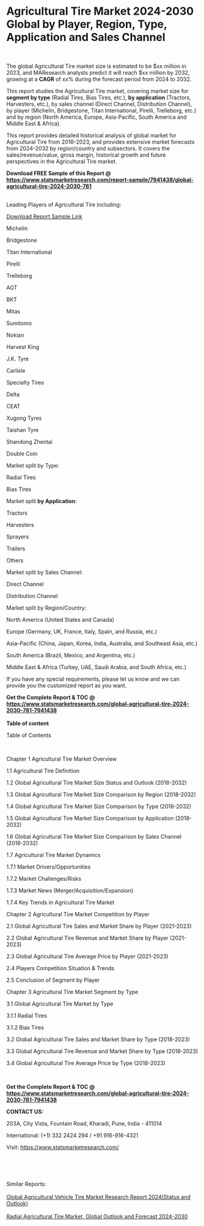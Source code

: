 <h1>Agricultural Tire Market 2024-2030 Global by Player, Region, Type, Application and Sales Channel</h1><br/><p>The global Agricultural Tire market size is estimated to be $xx million in 2023, and MAResearch analysts predict it will reach $xx million by 2032, growing at a <strong>CAGR</strong> of xx% during the forecast period from 2024 to 2032.</p><p>
 
 This report studies the Agricultural Tire market, covering market size for <strong>segment by type</strong> (Radial Tires, Bias Tires, etc.), <strong>by application</strong> (Tractors, Harvesters, etc.), by sales channel (Direct Channel, Distribution Channel), by player (Michelin, Bridgestone, Titan International, Pirelli, Trelleborg, etc.) and by region (North America, Europe, Asia-Pacific, South America and Middle East & Africa).</p><p>
 
 This report provides detailed historical analysis of global market for Agricultural Tire from 2018-2023, and provides extensive market forecasts from 2024-2032 by region/country and subsectors. It covers the sales/revenue/value, gross margin, historical growth and future perspectives in the Agricultural Tire market.</p><div><b>Download FREE Sample of this Report @ <a href="https://www.statsmarketresearch.com/download-free-sample/7941438/global-agricultural-tire-2024-2030-781">https://www.statsmarketresearch.com/report-sample/7941438/global-agricultural-tire-2024-2030-781</a></b></div><br><p>
 
 Leading Players of Agricultural Tire including:</p><p><a href="https://www.statsmarketresearch.com/download-free-sample/7941438/global-agricultural-tire-2024-2030-781">Download Report Sample Link</a></p><p>Michelin</p><p>Bridgestone</p><p>Titan International</p><p>Pirelli</p><p>Trelleborg</p><p>AGT</p><p>BKT</p><p>Mitas</p><p>Sumitomo</p><p>Nokian</p><p>Harvest King</p><p>J.K. Tyre</p><p>Carlisle</p><p>Specialty Tires</p><p>Delta</p><p>CEAT</p><p>Xugong Tyres</p><p>Taishan Tyre</p><p>Shandong Zhentai</p><p>Double Coin</p><p>
 
 Market split by Type:</p><p>Radial Tires</p><p>Bias Tires</p><p>
 
 Market split <strong>by Application</strong>:</p><p>Tractors</p><p>Harvesters</p><p>Sprayers</p><p>Trailers</p><p>Others</p><p>
 
 Market split by Sales Channel:</p><p>Direct Channel</p><p>Distribution Channel</p><p>
 
 Market split by Region/Country:</p><p>North America (United States and Canada)</p><p>Europe (Germany, UK, France, Italy, Spain, and Russia, etc.)</p><p>Asia-Pacific (China, Japan, Korea, India, Australia, and Southeast Asia, etc.)</p><p>South America (Brazil, Mexico, and Argentina, etc.)</p><p>Middle East & Africa (Turkey, UAE, Saudi Arabia, and South Africa, etc.)</p><p>
 
 If you have any special requirements, please let us know and we can provide you the customized report as you want.</p><div><b>Get the Complete Report & TOC @ <a href="https://www.statsmarketresearch.com/global-agricultural-tire-2024-2030-781-7941438">https://www.statsmarketresearch.com/global-agricultural-tire-2024-2030-781-7941438</a></b></div><br><b>Table of content</b><p>Table of Contents<br />
 
 <br />
 
 Chapter 1 Agricultural Tire Market Overview<br />
 
  1.1 Agricultural Tire Definition<br />
 
  1.2 Global Agricultural Tire Market Size Status and Outlook (2018-2032)<br />
 
  1.3 Global Agricultural Tire Market Size Comparison by Region (2018-2032)<br />
 
  1.4 Global Agricultural Tire Market Size Comparison by Type (2018-2032)<br />
 
  1.5 Global Agricultural Tire Market Size Comparison by Application (2018-2032)<br />
 
  1.6 Global Agricultural Tire Market Size Comparison by Sales Channel (2018-2032)<br />
 
  1.7 Agricultural Tire Market Dynamics<br />
 
  1.7.1 Market Drivers/Opportunities<br />
 
  1.7.2 Market Challenges/Risks<br />
 
  1.7.3 Market News (Merger/Acquisition/Expansion)<br />
 
  1.7.4 Key Trends in Agricultural Tire Market<br />
 
 Chapter 2 Agricultural Tire Market Competition by Player<br />
 
  2.1 Global Agricultural Tire Sales and Market Share by Player (2021-2023)<br />
 
  2.2 Global Agricultural Tire Revenue and Market Share by Player (2021-2023)<br />
 
  2.3 Global Agricultural Tire Average Price by Player (2021-2023)<br />
 
  2.4 Players Competition Situation & Trends<br />
 
  2.5 Conclusion of Segment by Player<br />
 
 Chapter 3 Agricultural Tire Market Segment by Type<br />
 
  3.1 Global Agricultural Tire Market by Type<br />
 
  3.1.1 Radial Tires<br />
 
  3.1.2 Bias Tires<br />
 
  3.2 Global Agricultural Tire Sales and Market Share by Type (2018-2023)<br />
 
  3.3 Global Agricultural Tire Revenue and Market Share by Type (2018-2023)<br />
 
  3.4 Global Agricultural Tire Average Price by Type (2018-2023)<br />
 
 <br><div><b>Get the Complete Report & TOC @ <a href="https://www.statsmarketresearch.com/global-agricultural-tire-2024-2030-781-7941438">https://www.statsmarketresearch.com/global-agricultural-tire-2024-2030-781-7941438</a></b></div></p>
 
 <b>CONTACT US:</b><br>
 
 203A, City Vista, Fountain Road, Kharadi, Pune, India - 411014 <br>
 
 International: (+1) 332 2424 294 / +91 916-916-4321<br>
 
 Visit: <a href="https://www.statsmarketresearch.com/">https://www.statsmarketresearch.com/</a>
 
 <br>
 
 <br><br>Similar Reports: <br><br><a href="https://www.statsmarketresearch.com/global-agricultural-vehicle-tire-2024-986-7980205">Global Agricultural Vehicle Tire Market Research Report 2024(Status and Outlook)</a><br><br><a href="https://www.statsmarketresearch.com/global-radial-agricultural-tire-forecast-2024-2030-48-7966785">Radial Agricultural Tire Market, Global Outlook and Forecast 2024-2030</a><br><br>